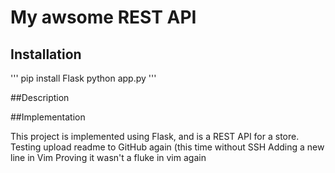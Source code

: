 # My awsome REST API

## Installation

'''
pip install Flask
python app.py
'''

##Description

##Implementation

This project is implemented using Flask, and is a REST API for a store.
Testing upload readme to GitHub again (this time without SSH
Adding a new line in Vim
Proving it wasn't a fluke in vim again
